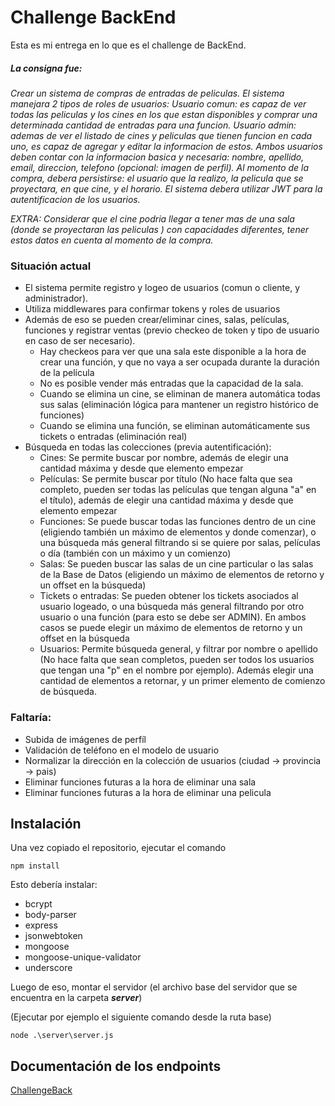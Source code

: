 # Challenge BackEnd

Esta es mi entrega en lo que es el challenge de BackEnd.

##### La consigna fue:

*Crear un sistema de compras de entradas de peliculas. El sistema manejara 2 tipos de roles de usuarios:*
*Usuario comun: es capaz de ver todas las peliculas y los cines en los que estan disponibles y comprar una determinada cantidad de entradas para una funcion.*
*Usuario admin: ademas de ver el listado de cines y peliculas que tienen funcion en cada uno, es capaz de agregar y editar la informacion de estos.*
*Ambos usuarios deben contar con la informacion basica y necesaria: nombre, apellido, email, direccion, telefono (opcional: imagen de perfil).*
*Al momento de la compra, debera persistirse: el usuario que la realizo, la pelicula que se proyectara, en que cine, y el horario.*
*El sistema debera utilizar JWT para la autentificacion de los usuarios.*

*EXTRA:*
*Considerar que el cine podria llegar a tener mas de una sala (donde se proyectaran las peliculas ) con capacidades diferentes, tener estos datos en cuenta al momento de la compra.*


### Situación actual

- El sistema permite registro y logeo de usuarios (comun o cliente, y administrador).
- Utiliza middlewares para confirmar tokens y roles de usuarios
- Además de eso se pueden crear/eliminar cines, salas, películas, funciones y registrar ventas (previo checkeo de token y tipo de usuario en caso de ser necesario).
  - Hay checkeos para ver que una sala este disponible a la hora de crear una función, y que no vaya a ser ocupada durante la duración de la película
  - No es posible vender más entradas que la capacidad de la sala.
  - Cuando se elimina un cine, se eliminan de manera automática todas sus salas (eliminación lógica para mantener un registro histórico de funciones)
  - Cuando se elimina una función, se eliminan automáticamente sus tickets o entradas (eliminación real)
- Búsqueda en todas las colecciones (previa autentificación):
  - Cines: Se permite buscar por nombre, además de elegir una cantidad máxima y desde que elemento empezar
  - Películas: Se permite buscar por título (No hace falta que sea completo, pueden ser todas las películas que tengan alguna "a" en el título), además de elegir una cantidad máxima y desde que elemento empezar
  - Funciones: Se puede buscar todas las funciones dentro de un cine (eligiendo también un máximo de elementos y donde comenzar), o una búsqueda más general filtrando si se quiere por salas, películas o día (también con un máximo y un comienzo)
  - Salas: Se pueden buscar las salas de un cine particular o las salas de la Base de Datos (eligiendo un máximo de elementos de retorno y un offset en la búsqueda)
  - Tickets o entradas: Se pueden obtener los tickets asociados al usuario logeado, o una búsqueda más general filtrando por otro usuario o una función (para esto se debe ser ADMIN). En ambos casos se puede elegir un máximo de elementos de retorno y un offset en la búsqueda
  - Usuarios: Permite búsqueda general, y filtrar por nombre o apellido (No hace falta que sean completos, pueden ser todos los usuarios que tengan una "p" en el nombre por ejemplo). Además elegir una cantidad de elementos a retornar, y un primer elemento de comienzo de búsqueda.

### Faltaría:

- Subida de imágenes de perfíl
- Validación de teléfono en el modelo de usuario
- Normalizar la dirección en la colección de usuarios (ciudad -> provincia -> pais)
- Eliminar funciones futuras a la hora de eliminar una sala
- Eliminar funciones futuras a la hora de eliminar una pelicula

## Instalación
Una vez copiado el repositorio, ejecutar el comando 
```
npm install
```
Esto debería instalar:
- bcrypt
- body-parser
- express
- jsonwebtoken
- mongoose
- mongoose-unique-validator
- underscore

Luego de eso, montar el servidor (el archivo base del servidor que se encuentra en la carpeta **_server_**)

(Ejecutar por ejemplo el siguiente comando desde la ruta base)
```
node .\server\server.js
```

## Documentación de los endpoints
[ChallengeBack](https://documenter.getpostman.com/view/6482470/S1EQUyPD)